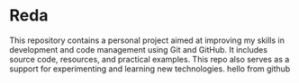 # Reda
This repository contains a personal project aimed at improving my skills in development and code management using Git and GitHub. It includes source code, resources, and practical examples. This repo also serves as a support for experimenting and learning new technologies.
hello from github
